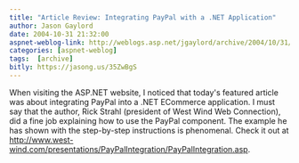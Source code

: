 ```yaml
---
title: "Article Review: Integrating PayPal with a .NET Application"
author: Jason Gaylord
date: 2004-10-31 21:32:00
aspnet-weblog-link: http://weblogs.asp.net/jgaylord/archive/2004/10/31/250339.aspx
categories: [aspnet-weblog]
tags:  [archive]
bitly: https://jasong.us/35ZwBgS
---
```


When visiting the ASP.NET website, I noticed that today's featured article was about integrating PayPal into a .NET ECommerce application. I must say that the author, Rick Strahl (president of West Wind Web Connection), did a fine job explaining how to use the PayPal component. The example he has shown with the step-by-step instructions is phenomenal. Check it out at http://www.west-wind.com/presentations/PayPalIntegration/PayPalIntegration.asp.